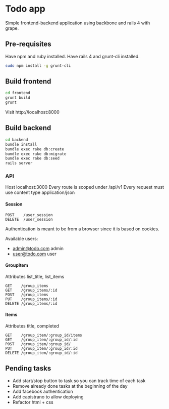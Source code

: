 # Todo app

Simple frontend-backend application using backbone and rails 4 with grape.


## Pre-requisites
Have npm and ruby installed.
Have rails 4 and grunt-cli installed.

```bash
sudo npm install -g grunt-cli
```

## Build frontend

```bash
cd frontend
grunt build
grunt
```
Visit http://localhost:8000

## Build backend

```bash
cd backend
bundle install
bundle exec rake db:create
bundle exec rake db:migrate
bundle exec rake db:seed
rails server
```

### API
Host localhost:3000
Every route is scoped under /api/v1
Every request must use content type application/json

#### Session
```
POST    /user_session
DELETE  /user_session
```
Authentication is meant to be from a browser since it is based on cookies.

Available users:
* admin@todo.com admin
* user@todo.com user

#### GroupItem
Attributes list_title, list_items
```
GET    /group_items
GET    /group_items/:id
POST   /group_items
PUT    /group_items/:id
DELETE /group_items/:id
```

#### Items
Attributes title, completed
```
GET    /group_item/:group_id/items
GET    /group_item/:group_id/:id
POST   /group_item/:group_id/
PUT    /group_item/:group_id/:id
DELETE /group_item/:group_id/:id
```

## Pending tasks

* Add start/stop button to task so you can track time of each task
* Remove already done tasks at the beginning of the day
* Add facebook authentication
* Add capistrano to allow deploying
* Refactor html + css

